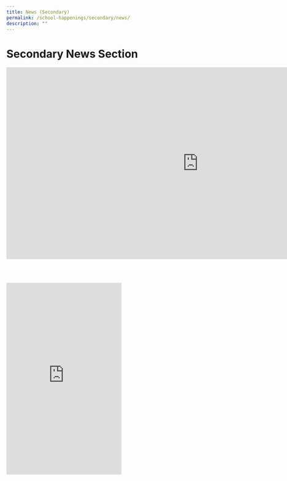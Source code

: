 ```yaml
---
title: News (Secondary)
permalink: /school-happenings/secondary/news/
description: ""
---
```

# Secondary News Section

<iframe allow="autoplay; clipboard-write; encrypted-media; picture-in-picture; web-share" allowfullscreen="true" frameborder="0" scrolling="no" style="border:none;overflow:hidden" height="500" width="1000" src="https://www.facebook.com/plugins/page.php?href=https%3A%2F%2Fwww.facebook.com%2Fmarisstellahighschool%2F&amp;tabs=timeline&amp;width=340&amp;height=500&amp;small_header=false&amp;adapt_container_width=true&amp;hide_cover=false&amp;show_facepile=true&amp;appId"></iframe>

<br><br>

<iframe allow="autoplay; clipboard-write; encrypted-media; picture-in-picture; web-share" allowfullscreen="true" frameborder="0" scrolling="no" style="border:none;overflow:hidden" height="500" width="match-parent" src="https://www.facebook.com/plugins/page.php?href=https%3A%2F%2Fwww.facebook.com%2Fmarisstellahighschool%2F&amp;tabs=timeline&amp;width=340&amp;height=500&amp;small_header=false&amp;adapt_container_width=true&amp;hide_cover=false&amp;show_facepile=true&amp;appId"></iframe>